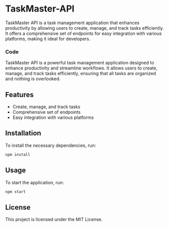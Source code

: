 # TaskMaster-API

TaskMaster API is a task management application that enhances productivity by allowing users to create, manage, and track tasks efficiently. It offers a comprehensive set of endpoints for easy integration with various platforms, making it ideal for developers.

### Code

TaskMaster API is a powerful task management application designed to enhance productivity and streamline workflows. It allows users to create, manage, and track tasks efficiently, ensuring that all tasks are organized and nothing is overlooked.

## Features

- Create, manage, and track tasks
- Comprehensive set of endpoints
- Easy integration with various platforms

## Installation

To install the necessary dependencies, run:

```bash
npm install
```

## Usage

To start the application, run:

```bash
npm start
```

## License

This project is licensed under the MIT License.

```

```
